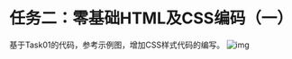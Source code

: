 # 任务二：零基础HTML及CSS编码（一）

基于Task01的代码，参考示例图，增加CSS样式代码的编写。
![img](http://7xrp04.com1.z0.glb.clouddn.com/task_1_2_1.jpg)